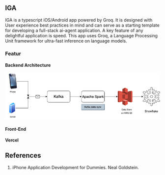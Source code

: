 ## IGA

IGA is a typescript iOS/Android app powered by Groq. It is designed with User experience best practices in mind and can serve as a starting template for developing a full-stack ai-agent application. A key feature of any delightful application is speed. This app uses Groq, a Language Processing Unit framework for ultra-fast inference on language models. 

### Featur

#### Backend Architecture

![Backend Architecture](architecture/backend.png)

#### Front-End
**Vercel**


## References

1. iPhone Application Development for Dummies. Neal Goldstein.

